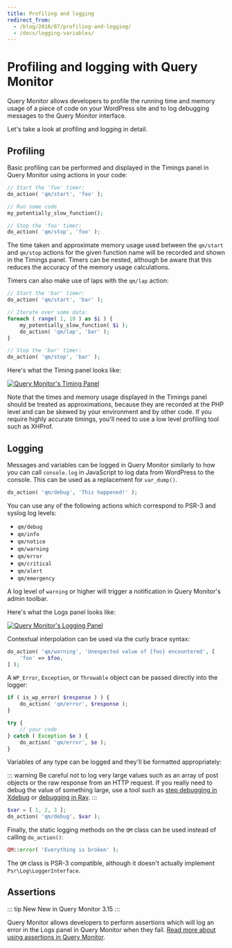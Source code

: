 ```yaml
---
title: Profiling and logging
redirect_from:
  - /blog/2018/07/profiling-and-logging/
  - /docs/logging-variables/
---
```


# Profiling and logging with Query Monitor

Query Monitor allows developers to profile the running time and memory usage of a piece of code on your WordPress site and to log debugging messages to the Query Monitor interface.

Let's take a look at profiling and logging in detail.

## Profiling

Basic profiling can be performed and displayed in the Timings panel in Query Monitor using actions in your code:

```php
// Start the 'foo' timer:
do_action( 'qm/start', 'foo' );

// Run some code
my_potentially_slow_function();

// Stop the 'foo' timer:
do_action( 'qm/stop', 'foo' );
```

The time taken and approximate memory usage used between the `qm/start` and `qm/stop` actions for the given function name will be recorded and shown in the Timings panel. Timers can be nested, although be aware that this reduces the accuracy of the memory usage calculations.

Timers can also make use of laps with the `qm/lap` action:

```php
// Start the 'bar' timer:
do_action( 'qm/start', 'bar' );

// Iterate over some data:
foreach ( range( 1, 10 ) as $i ) {
    my_potentially_slow_function( $i );
    do_action( 'qm/lap', 'bar' );
}

// Stop the 'bar' timer:
do_action( 'qm/stop', 'bar' );
```

Here's what the Timing panel looks like:

[![Query Monitor's Timing Panel](/screenshot-8.png)](/screenshot-8.png)

Note that the times and memory usage displayed in the Timings panel should be treated as approximations, because they are recorded at the PHP level and can be skewed by your environment and by other code. If you require highly accurate timings, you'll need to use a low level profiling tool such as XHProf.

## Logging

Messages and variables can be logged in Query Monitor similarly to how you can call `console.log` in JavaScript to log data from WordPress to the console. This can be used as a replacement for `var_dump()`.

```php
do_action( 'qm/debug', 'This happened!' );
```

You can use any of the following actions which correspond to PSR-3 and syslog log levels:

* `qm/debug`
* `qm/info`
* `qm/notice`
* `qm/warning`
* `qm/error`
* `qm/critical`
* `qm/alert`
* `qm/emergency`

A log level of `warning` or higher will trigger a notification in Query Monitor's admin toolbar.

Here's what the Logs panel looks like:

[![Query Monitor's Logging Panel](/screenshot-9.png)](/screenshot-9.png)

Contextual interpolation can be used via the curly brace syntax:

```php
do_action( 'qm/warning', 'Unexpected value of {foo} encountered', [
    'foo' => $foo,
] );
```

A `WP_Error`, `Exception`, or `Throwable` object can be passed directly into the logger:

```php
if ( is_wp_error( $response ) ) {
    do_action( 'qm/error', $response );
}
```

```php
try {
    // your code
} catch ( Exception $e ) {
    do_action( 'qm/error', $e );
}
```

Variables of any type can be logged and they'll be formatted appropriately:

::: warning
Be careful not to log very large values such as an array of post objects or the raw response from an HTTP request. If you really need to debug the value of something large, use a tool such as [step debugging in Xdebug](https://xdebug.org/docs/step_debug) or [debugging in Ray](https://myray.app/).
:::

```php
$var = [ 1, 2, 3 ];
do_action( 'qm/debug', $var );
```

Finally, the static logging methods on the `QM` class can be used instead of calling `do_action()`:

```php
QM::error( 'Everything is broken' );
```

The `QM` class is PSR-3 compatible, although it doesn't actually implement `Psr\Log\LoggerInterface`.

## Assertions

::: tip New
New in Query Monitor 3.15
:::

Query Monitor allows developers to perform assertions which will log an error in the Logs panel in Query Monitor when they fail. [Read more about using assertions in Query Monitor](../assertions/).

